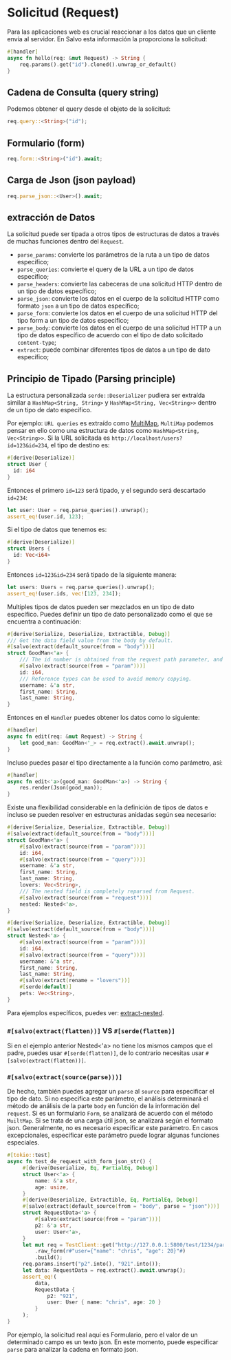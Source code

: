 # Solicitud (Request)

Para las aplicaciones web es crucial reaccionar a los datos que un cliente envía al servidor. En Salvo esta información la proporciona la solicitud:

```rust
#[handler]
async fn hello(req: &mut Request) -> String {
    req.params().get("id").cloned().unwrap_or_default()
}
```

## Cadena de Consulta (query string)

Podemos obtener el query desde el objeto de la solicitud:

```rust
req.query::<String>("id");
```

## Formulario (form)

```rust
req.form::<String>("id").await;
```

## Carga de Json (json payload)

```rust
req.parse_json::<User>().await;
```

## extracción de Datos

La solicitud puede ser tipada a otros tipos de estructuras de datos a través de muchas funciones dentro del `Request`.

* `parse_params`: convierte los parámetros de la ruta a un tipo de datos específico;
* `parse_queries`: convierte el query de la URL a un tipo de datos específico;
* `parse_headers`: convierte las cabeceras de una solicitud HTTP dentro de un tipo de datos específico;
* `parse_json`: convierte los datos en el cuerpo de la solicitud HTTP como formato `json` a un tipo de datos específico;
* `parse_form`: convierte los datos en el cuerpo de una solicitud HTTP del tipo form a un tipo de datos específico;
* `parse_body`: convierte los datos en el cuerpo de una solicitud HTTP a un tipo de datos específico de acuerdo con el tipo de dato solicitado `content-type`;
* `extract`: puede combinar diferentes tipos de datos a un tipo de dato específico;

## Principio de Tipado (Parsing principle)

La estructura personalizada `serde::Deserializer` pudiera ser extraída similar a `HashMap<String, String>` y `HashMap<String, Vec<String>>` dentro de un tipo de dato específico.

Por ejemplo: `URL queries` es extraído como [MultiMap](https://docs.rs/multimap/latest/multimap/struct.MultiMap.html), `MultiMap` podemos pensar en ello como una estructura de datos como `HashMap<String, Vec<String>>`. Si la URL solicitada es `http://localhost/users?id=123&id=234`, el tipo de destino es:

```rust
#[derive(Deserialize)]
struct User {
  id: i64
}
```

Entonces el primero `id=123` será tipado, y el segundo será descartado `id=234`:

```rust
let user: User = req.parse_queries().unwrap();
assert_eq!(user.id, 123);
```

Si el tipo de datos que tenemos es:

```rust
#[derive(Deserialize)]
struct Users {
  id: Vec<i64>
}
```

Entonces `id=123&id=234` será tipado de la siguiente manera:

```rust
let users: Users = req.parse_queries().unwrap();
assert_eq!(user.ids, vec![123, 234]);
```

Multiples tipos de datos pueden ser mezclados en un tipo de dato específico. Puedes definir un tipo de dato personalizado como el que se encuentra a continuación:

```rust
#[derive(Serialize, Deserialize, Extractible, Debug)]
/// Get the data field value from the body by default.
#[salvo(extract(default_source(from = "body")))]
struct GoodMan<'a> {
    /// The id number is obtained from the request path parameter, and the data is automatically parsed as i64 type.
    #[salvo(extract(source(from = "param")))]
    id: i64,
    /// Reference types can be used to avoid memory copying.
    username: &'a str,
    first_name: String,
    last_name: String,
}
```

Entonces en el `Handler` puedes obtener los datos como lo siguiente:

```rust
#[handler]
async fn edit(req: &mut Request) -> String {
    let good_man: GoodMan<'_> = req.extract().await.unwrap();
}
```

Incluso puedes pasar el tipo directamente a la función como parámetro, así:

```rust
#[handler]
async fn edit<'a>(good_man: GoodMan<'a>) -> String {
    res.render(Json(good_man));
}
```

Existe una flexibilidad considerable en la definición de tipos de datos e incluso se pueden resolver en estructuras anidadas según sea necesario:

```rust
#[derive(Serialize, Deserialize, Extractible, Debug)]
#[salvo(extract(default_source(from = "body")))]
struct GoodMan<'a> {
    #[salvo(extract(source(from = "param")))]
    id: i64,
    #[salvo(extract(source(from = "query")))]
    username: &'a str,
    first_name: String,
    last_name: String,
    lovers: Vec<String>,
    /// The nested field is completely reparsed from Request.
    #[salvo(extract(source(from = "request")))]
    nested: Nested<'a>,
}

#[derive(Serialize, Deserialize, Extractible, Debug)]
#[salvo(extract(default_source(from = "body")))]
struct Nested<'a> {
    #[salvo(extract(source(from = "param")))]
    id: i64,
    #[salvo(extract(source(from = "query")))]
    username: &'a str,
    first_name: String,
    last_name: String,
    #[salvo(extract(rename = "lovers"))]
    #[serde(default)]
    pets: Vec<String>,
}
```

Para ejemplos específicos, puedes ver: [extract-nested](https://github.com/salvo-rs/salvo/blob/main/examples/extract-nested/src/main.rs).

### `#[salvo(extract(flatten))]` VS `#[serde(flatten)]`

Si en el ejemplo anterior Nested<'a> no tiene los mismos campos que el padre, puedes usar `#[serde(flatten)]`, de lo contrario necesitas usar `#[salvo(extract(flatten))]`.

### `#[salvo(extract(source(parse)))]`

De hecho, también puedes agregar un `parse` al `source` para especificar el tipo de dato. Si no especifica este parámetro, el análisis determinará el método de análisis de la parte `body` en función de la información del `request`. Si es un formulario `Form`, se analizará de acuerdo con el método `MuiltMap`. Si se trata de una carga útil json, se analizará según el formato json. Generalmente, no es necesario especificar este parámetro. En casos excepcionales, especificar este parámetro puede lograr algunas funciones especiales.

```rust
#[tokio::test]
async fn test_de_request_with_form_json_str() {
     #[derive(Deserialize, Eq, PartialEq, Debug)]
     struct User<'a> {
         name: &'a str,
         age: usize,
     }
     #[derive(Deserialize, Extractible, Eq, PartialEq, Debug)]
     #[salvo(extract(default_source(from = "body", parse = "json")))]
     struct RequestData<'a> {
         #[salvo(extract(source(from = "param")))]
         p2: &'a str,
         user: User<'a>,
     }
     let mut req = TestClient::get("http://127.0.0.1:5800/test/1234/param2v")
         .raw_form(r#"user={"name": "chris", "age": 20}"#)
         .build();
     req.params.insert("p2".into(), "921".into());
     let data: RequestData = req.extract().await.unwrap();
     assert_eq!(
         data,
         RequestData {
             p2: "921",
             user: User { name: "chris", age: 20 }
         }
     );
}
```

Por ejemplo, la solicitud real aquí es Formulario, pero el valor de un determinado campo es un texto json. En este momento, puede especificar `parse` para analizar la cadena en formato json.
